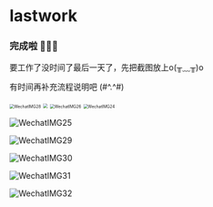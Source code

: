# lastwork

### 完成啦 🎉🎉🎉

要工作了没时间了最后一天了，先把截图放上o(╥﹏╥)o

有时间再补充流程说明吧 (#^.^#) 



<img src="/Users/zhanghaoqing/Desktop/WechatIMG28.jpg" alt="WechatIMG28" style="zoom:50%;" />

<img src="/Users/zhanghaoqing/Desktop/WechatIMG27.jpg" style="zoom:50%;" />

<img src="/Users/zhanghaoqing/Desktop/WechatIMG26.jpg" alt="WechatIMG26" style="zoom:50%;" />

<img src="/Users/zhanghaoqing/Desktop/WechatIMG24.jpg" alt="WechatIMG24" style="zoom:50%;" />

![WechatIMG25](/Users/zhanghaoqing/Desktop/WechatIMG25.jpg)

![WechatIMG29](/Users/zhanghaoqing/Desktop/WechatIMG29.jpg)

![WechatIMG30](/Users/zhanghaoqing/Desktop/WechatIMG30.jpg)

![WechatIMG31](/Users/zhanghaoqing/Desktop/WechatIMG31.jpg)

![WechatIMG32](/Users/zhanghaoqing/Desktop/WechatIMG32.jpg)